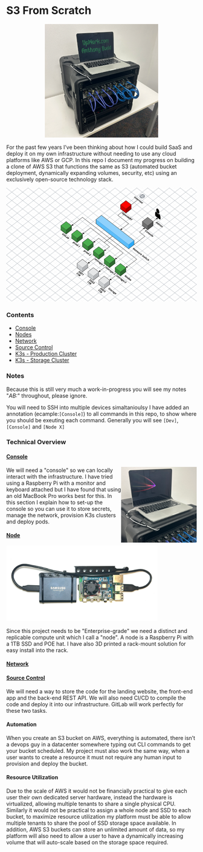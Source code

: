 # S3 From Scratch

<p align="center">
  <img width="300" src="https://raw.githubusercontent.com/anthonybudd/anthonybudd/master/img/s3.png">
</p>

For the past few years I’ve been thinking about how I could build SaaS and deploy it on my own infrastructure without needing to use any cloud platforms like AWS or GCP. In this repo I document my progress on building a clone of AWS S3 that functions the same as S3 (automated bucket deployment, dynamically expanding volumes, security, etc) using an exclusively open-source technology stack.

<p align="center">
  <img height="300" src="https://raw.githubusercontent.com/anthonybudd/s3-from-scratch/master/_img/infrastructure.png?v=4">
</p>

### Contents
- [Console](./console/ReadMe.md)
- [Nodes](./node/ReadMe.md)
- [Network](./network/ReadMe.md)
- [Source Control](./gitlab/ReadMe.md)
- [K3s - Production Cluster](./k3s/production-cluster.md)
- [K3s - Storage Cluster](./k3s/storage-cluster.md)

### Notes
Because this is still very much a work-in-progress you will see my notes "_AB:_" throughout, please ignore.

You will need to SSH into multiple devices simaltanioulsy I have added an annotation (ecample:`[Console]`) to all commands in this repo, to show where you should be exeuting each command. Generally you will see `[Dev]`, `[Console]` and `[Node X]`


### Technical Overview

#### [Console](./console/ReadMe.md)
<img height="200" align="right" src="https://raw.githubusercontent.com/anthonybudd/s3-from-scratch/master/_img/console.png">
We will need a "console" so we can locally interact with the infrastructure. I have tried using a Raspberry Pi with a monitor and keyboard attached but I have found that using an old MacBook Pro works best for this. In this section I explain how to set-up the console so you can use it to store secrets, manage the network, provision K3s clusters and deploy pods.

#### [Node](./node/ReadMe.md)
<img height="200" src="https://raw.githubusercontent.com/anthonybudd/s3-from-scratch/master/_img/node.png">

Since this project needs to be "Enterprise-grade" we need a distinct and replicable compute unit which I call a "node". A node is a Raspberry Pi with a 1TB SSD and POE hat. I have also 3D printed a rack-mount solution for easy install into the rack. 

#### [Network](./network/ReadMe.md)

#### [Source Control](./gitlab/ReadMe.md)
We will need a way to store the code for the landing website, the front-end app and the back-end REST API. We  will also need CI/CD to compile the code and deploy it into our infrastructure. GitLab will work perfectly for these two tasks.

#### Automation
When you create an S3 bucket on AWS, everything is automated, there isn’t a devops guy in a datacenter somewhere typing out CLI commands to get your bucket scheduled. My project must also work the same way, when a user wants to create a resource it must not require any human input to provision and deploy the bucket.

#### Resource Utilization
Due to the scale of AWS it would not be financially practical to give each user their own dedicated server hardware, instead the hardware is virtualized, allowing multiple tenants to share a single physical CPU. Similarly it would not be practical to assign a whole node and SSD to each bucket, to maximize resource utilization my platform must be able to allow multiple tenants to share the pool of SSD storage space available. In addition, AWS S3 buckets can store an unlimited amount of data, so my platform will also need to allow a user to have a dynamically increasing volume that will auto-scale based on the storage space required.

